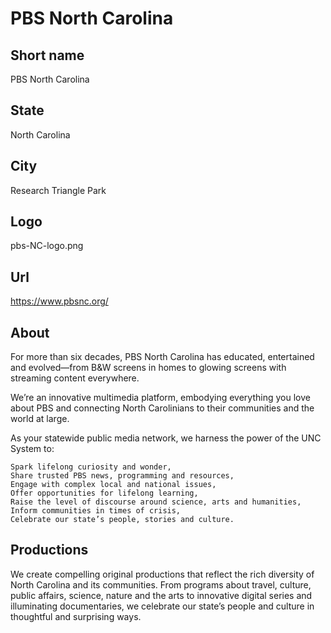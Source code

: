 # PBS North Carolina

## Short name

PBS North Carolina

## State

North Carolina

## City

Research Triangle Park

## Logo

pbs-NC-logo.png

## Url

https://www.pbsnc.org/

## About

For more than six decades, PBS North Carolina has educated, entertained and evolved—from B&W screens in homes to glowing screens with streaming content everywhere. 

We’re an innovative multimedia platform, embodying everything you love about PBS and connecting North Carolinians to their communities and the world at large.

As your statewide public media network, we harness the power of the UNC System to:

    Spark lifelong curiosity and wonder,
    Share trusted PBS news, programming and resources,
    Engage with complex local and national issues,
    Offer opportunities for lifelong learning,
    Raise the level of discourse around science, arts and humanities,
    Inform communities in times of crisis,
    Celebrate our state’s people, stories and culture.

## Productions

We create compelling original productions that reflect the rich diversity of North Carolina and its communities. From programs about travel, culture, public affairs, science, nature and the arts to innovative digital series and illuminating documentaries, we celebrate our state’s people and culture in thoughtful and surprising ways.
